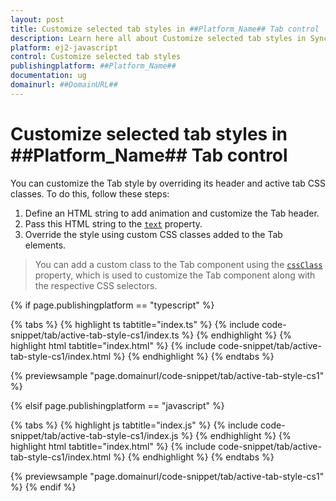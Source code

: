 ```yaml
---
layout: post
title: Customize selected tab styles in ##Platform_Name## Tab control | Syncfusion
description: Learn here all about Customize selected tab styles in Syncfusion ##Platform_Name## Tab control of Syncfusion Essential JS 2 and more.
platform: ej2-javascript
control: Customize selected tab styles 
publishingplatform: ##Platform_Name##
documentation: ug
domainurl: ##DomainURL##
---
```


# Customize selected tab styles in ##Platform_Name## Tab control

You can customize the Tab style by overriding its header and active tab CSS classes. To do this, follow these steps:

1. Define an HTML string to add animation and customize the Tab header.
2. Pass this HTML string to the [`text`](../../api/tab/header#text) property.
3. Override the style using custom CSS classes added to the Tab elements.

> You can add a custom class to the Tab component using the [`cssClass`](../../api/toolbar/item#cssclass) property, which is used to customize the Tab component along with the respective CSS selectors.

{% if page.publishingplatform == "typescript" %}

{% tabs %}
{% highlight ts tabtitle="index.ts" %}
{% include code-snippet/tab/active-tab-style-cs1/index.ts %}
{% endhighlight %}
{% highlight html tabtitle="index.html" %}
{% include code-snippet/tab/active-tab-style-cs1/index.html %}
{% endhighlight %}
{% endtabs %}
        
{% previewsample "page.domainurl/code-snippet/tab/active-tab-style-cs1" %}

{% elsif page.publishingplatform == "javascript" %}

{% tabs %}
{% highlight js tabtitle="index.js" %}
{% include code-snippet/tab/active-tab-style-cs1/index.js %}
{% endhighlight %}
{% highlight html tabtitle="index.html" %}
{% include code-snippet/tab/active-tab-style-cs1/index.html %}
{% endhighlight %}
{% endtabs %}

{% previewsample "page.domainurl/code-snippet/tab/active-tab-style-cs1" %}
{% endif %}
